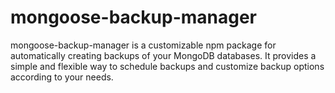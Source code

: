 # mongoose-backup-manager
mongoose-backup-manager is a customizable npm package for automatically creating backups of your MongoDB databases. It provides a simple and flexible way to schedule backups and customize backup options according to your needs.
